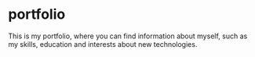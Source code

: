 # portfolio
This is my portfolio, where you can find information about myself, such as my skills, education and interests about new technologies.
